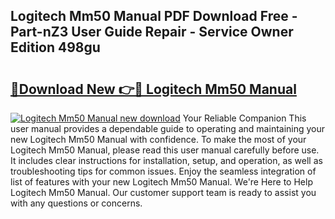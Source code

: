 ## Logitech Mm50 Manual PDF Download Free - Part-nZ3 User Guide Repair - Service Owner Edition 498gu

# <h2><a href="http://bc35462.oget.top/?id=Logitech+Mm50+Manual">🔗Download New 👉🔴 Logitech Mm50 Manual</a></h2>

[![Logitech Mm50 Manual new download](https://i.imgur.com/5g1atiW.png)](http://bc35462.oget.top/?id=Logitech+Mm50+Manual)
Your Reliable Companion This user manual provides a dependable guide to operating and maintaining your new Logitech Mm50 Manual with confidence. To make the most of your Logitech Mm50 Manual, please read this user manual carefully before use. It includes clear instructions for installation, setup, and operation, as well as troubleshooting tips for common issues. Enjoy the seamless integration of list of features with your new Logitech Mm50 Manual. We're Here to Help Logitech Mm50 Manual. Our customer support team is ready to assist you with any questions or concerns.
